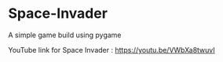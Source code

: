 # Space-Invader
A simple game build using pygame

YouTube link for Space Invader : https://youtu.be/VWbXa8twuvI
